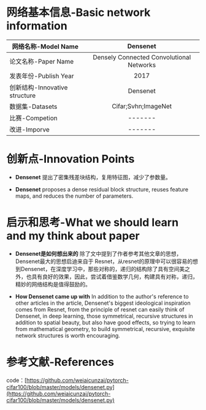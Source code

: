 ﻿# 网络基本信息-Basic network information
| 网络名称-Model Name           |                 Densenet                 |
|-------------------------------|:----------------------------------------:|
| 论文名称-Paper Name           | Densely Connected Convolutional Networks |
| 发表年份-Publish Year         |                   2017                   |
| 创新结构-Innovative structure |                 Densenet                 |
| 数据集-Datasets               |            Cifar;Svhn;ImageNet           |
| 比赛-Competion                |                  -------                 |
| 改进-Imporve                  |                  -------                 |

# 创新点-Innovation Points
- **Densenet** 提出了密集残差块结构，复用特征图，减少了参数量。

- **Densenet** proposes a dense residual block structure, reuses feature maps, and reduces the number of parameters.


# 启示和思考-What we should learn and my think about paper
- **Densenet是如何想出来的** 除了文中提到了作者参考其他文章的思想，Densenet最大的思想启迪来自于 Resnet，从resnet的原理中可以很容易的想到Densenet，在深度学习中，那些对称的，递归的结构除了具有空间美之外，也具有良好的效果，因此，尝试着借鉴数学几何，构建具有对称，递归，精妙的网络结构是值得鼓励的。


- **How Densenet came up with** In addition to the author's reference to other articles in the article, Densenet's biggest ideological inspiration comes from Resnet, from the principle of resnet can easily think of Densenet, in deep learning, those symmetrical, recursive structures in addition to spatial beauty, but also have good effects, so trying to learn from mathematical geometry, to build symmetrical, recursive, exquisite network structures is worth encouraging.


# 参考文献-References
code：[https://github.com/weiaicunzai/pytorch-cifar100/blob/master/models/densenet.py](https://github.com/weiaicunzai/pytorch-cifar100/blob/master/models/densenet.py)